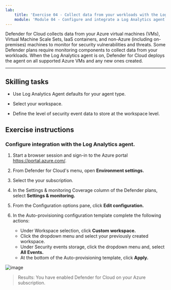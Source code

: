 ```yaml
---
lab:
    title: 'Exercise 04 - Collect data from your workloads with the Log Analytics agent'    
    module: 'Module 04 - Configure and integrate a Log Analytics agent and workspace in Defender for Cloud'
---
```


Defender for Cloud collects data from your Azure virtual machines (VMs), Virtual Machine Scale Sets, IaaS containers, and non-Azure (including on-premises) machines to monitor for security vulnerabilities and threats. Some Defender plans require monitoring components to collect data from your workloads. When the Log Analytics agent is on, Defender for Cloud deploys the agent on all supported Azure VMs and any new ones created. 

---

## Skilling tasks

- Use Log Analytics Agent defaults for your agent type.

- Select your workspace.
  
- Define the level of security event data to store at the workspace level.

## Exercise instructions 

### Configure integration with the Log Analytics agent.

1. Start a browser session and sign-in to the Azure portal https://portal.azure.com/.
   
2. From Defender for Cloud's menu, open **Environment settings.**

4. Select the your subscription.

5. In the Settings & monitoring Coverage column of the Defender plans, select **Settings & monitoring.**

7. From the Configuration options pane, click **Edit configuration.**

8. In the Auto-provisioning configuration template complete the following actions:
   
   	- Under Workspace selection, click **Custom workspace.**
   	- Click the dropdown menu and select your previously created workspace.
   	- Under Security events storage, click the dropdown menu and, select **All Events.**
   	- At the bottom of the Auto-provisioning template, click **Apply.**
   
![image](https://github.com/MicrosoftLearning/Secure-Azure-services-and-workloads-with-Microsoft-Cloud-Security-Benchmark/assets/91347931/30e84cba-9cb5-4d0a-8a88-6a48b8a5820f)


> Results: You have enabled Defender for Cloud on your Azure subscription.
